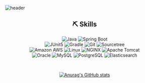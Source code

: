<!--
**seungDuru/seungDuru** is a ✨ _special_ ✨ repository because its `README.md` (this file) appears on your GitHub profile.

Here are some ideas to get you started:

- 🔭 I’m currently working on ...
- 🌱 I’m currently learning ...
- 👯 I’m looking to collaborate on ...
- 🤔 I’m looking for help with ...
- 💬 Ask me about ...
- 📫 How to reach me: ...
- 😄 Pronouns: ...
- ⚡ Fun fact: ...
-->

![header](https://capsule-render.vercel.app/api?type=wave&color=auto&height=300&section=header&text=seungDuru&fontSize=90)

<div align=center>
  
  <h2> ⛏ Skills </h2>
  
<img alt="Java" src ="https://img.shields.io/badge/Java-007396.svg?&style=for-the-badge&logo=Java&logoColor=white"/>  <img alt="Spring Boot" src ="https://img.shields.io/badge/Spring Boot-6DB33F.svg?&style=for-the-badge&logo=Spring Boot&logoColor=white"/> </br> <img alt="JUnit5" src ="https://img.shields.io/badge/JUnit5-25A162.svg?&style=for-the-badge&logo=JUnit5&logoColor=white"/>  <img alt="Gradle" src ="https://img.shields.io/badge/Gradle-02303A.svg?&style=for-the-badge&logo=Gradle&logoColor=white"/>  <img alt="Git" src ="https://img.shields.io/badge/Git-F05032.svg?&style=for-the-badge&logo=Git&logoColor=white"/>  <img alt="Sourcetree" src ="https://img.shields.io/badge/Sourcetree-0052CC.svg?&style=for-the-badge&logo=Sourcetree&logoColor=white"/> </br> <img alt="Amazon AWS" src ="https://img.shields.io/badge/Amazon AWS-232F3E.svg?&style=for-the-badge&logo=Amazon AWS&logoColor=white"/>  <img alt="Linux" src ="https://img.shields.io/badge/Linux-FCC624.svg?&style=for-the-badge&logo=Linux&logoColor=white"/>  <img alt="NGINX" src ="https://img.shields.io/badge/NGINX-009639.svg?&style=for-the-badge&logo=NGINX&logoColor=white"/>  <img alt="Apache Tomcat" src ="https://img.shields.io/badge/Apache Tomcat-F8DC75.svg?&style=for-the-badge&logo=Apache Tomcat&logoColor=white"/> </br> <img alt="Oracle" src ="https://img.shields.io/badge/Oracle-F80000.svg?&style=for-the-badge&logo=Oracle&logoColor=white"/>  <img alt="MySQL" src ="https://img.shields.io/badge/MySQL-4479A1.svg?&style=for-the-badge&logo=MySQL&logoColor=white"/>  <img alt="PostgreSQL" src ="https://img.shields.io/badge/PostgreSQL-4169E1.svg?&style=for-the-badge&logo=PostgreSQL&logoColor=white"/>  <img alt="Elasticsearch" src ="https://img.shields.io/badge/Elasticsearch-005571.svg?&style=for-the-badge&logo=Elasticsearch&logoColor=white"/>

</br>

[![Anurag's GitHub stats](https://github-readme-stats.vercel.app/api?username=seungDuru&show_icons=true&theme=dark)](https://github.com/anuraghazra/github-readme-stats)
  
</div>
